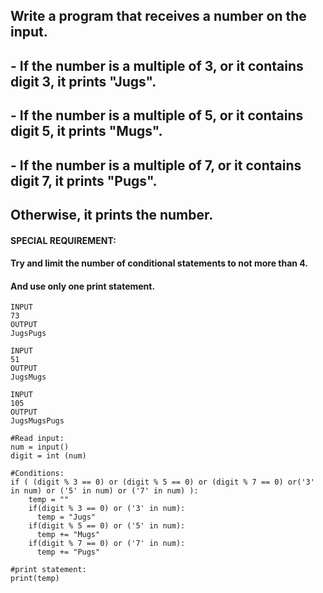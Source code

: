 ## Write a program that receives a number on the input.
##  - If the number is a multiple of 3, or it contains digit 3, it prints "Jugs". 
##  - If the number is a multiple of 5, or it contains digit 5, it prints "Mugs".
##  - If the number is a multiple of 7, or it contains digit 7, it prints "Pugs".
## Otherwise, it prints the number.

#### SPECIAL REQUIREMENT: 
#### Try and limit the number of conditional statements to not more than 4. 
#### And use only one print statement.


```
INPUT 
73 
OUTPUT
JugsPugs

INPUT 
51  
OUTPUT
JugsMugs

INPUT 
105
OUTPUT 
JugsMugsPugs
```

```
#Read input:
num = input()
digit = int (num)

#Conditions:
if ( (digit % 3 == 0) or (digit % 5 == 0) or (digit % 7 == 0) or('3' in num) or ('5' in num) or ('7' in num) ):
    temp = ""
    if(digit % 3 == 0) or ('3' in num):
      temp = "Jugs"
    if(digit % 5 == 0) or ('5' in num):
      temp += "Mugs"
    if(digit % 7 == 0) or ('7' in num):
      temp += "Pugs"

#print statement:
print(temp)

```
